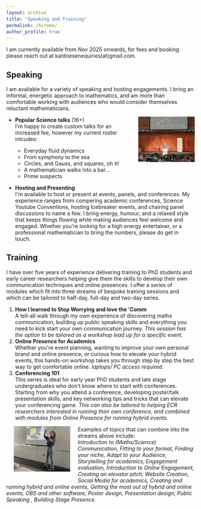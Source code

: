 ```yaml
---
layout: archive
title: "Speaking and Training"
permalink: /hireme/
author_profile: true
---
```


 I am currently available from Nov 2025 onwards, for fees and booking please reach out at katdoesenequiries(at)gmail.com.



Speaking 
----- 

I am available for a variety of speaking and hosting engagements. I bring an informal, energetic approach to mathematics, and am more than comfortable working with audiences who would consider themselves reluctant mathematicians. 

<img src="/images/Presenting2.jpg" alt="Kat speaking at Maths in Action 2024"  style="float: right; margin: 0 0 10px 10px; width: 30%;"/>

* **Popular Science talks** (16+) <br>
    I'm happy to create custom talks for an increased fee, however my current roster inlcudes:
    * Everyday fluid dynamics 
    * From symphony to the sea 
    * Circles, and Gauss, and squares, oh π! 
    * A mathematician walks into a bar...
    * Prime suspects 

* **Hosting and Presenting** <br>
    I'm available to host or present at events, panels, and conferences.  My experience ranges from compering academic conferences, Science Youtube Conventions, hosting Icebreaker events, and chairing panel discussions to name a few. I bring energy, humour, and a relaxed style that keeps things flowing while making audiences feel welcome and engaged. Whether you're looking for a high energy entertainer, or a professional mathematician to bring the numbers, please do get in touch. 


Training 
---

I have over five years of experience delivering training to PhD students and early career researchers helping give them the skills to develop their own communication techniques and online presences. I offer a series of modules which fit into three streams of bespoke training sessions and which can be tailored to half-day, full-day and two-day series.


1.  **How I learned to Stop Worrying and love the 'Comm** <br>
    A tell-all walk through my own experience of discovering maths communication, building up public speaking skills and everything you need to kick start your own communication journey. _This session has the option to be tailored as a workshop lead up for a specific event._
2. **Online Presence for Academics**<br>
    Whether you're event planning, wanting to improve your own personal brand and online presence, or curious how to elevate your hybrid events, this hands-on workshop takes you through step by step the best way to get comfortable online. _laptops/ PC access required_.
3. **Conferencing 101** <br>
     This series is ideal for early year PhD students and late stage undergraduates who don't know where to start with conferences. Starting from why you attend a conference, developing poster/talk presentation skills, and key networking tips and tricks that can elevate your conferencing game. _This can also be tailored to helping ECR researchers interested in running their own conference, and combined with modules from Online Presence for running hybrid events._


<img src="/images/Presenting.jpg" alt="Kat delivering a seminar to QMUL Undergraduates 2024"  style="float: left; margin: 0 20px 20px 20px; width: 30%;"/>

Examples of topics that can combine into the streams above include: <br>
_Introduction to (Maths/Science) Communication, Fitting to your format, Finding your niche, Adapt to your Audience, Storytelling for academics, Engagement evaluation, Introduction to Online Engagement, Creating an elevator pitch, Website Creation, Social Media for academics, Creating and running hybrid and online events, Getting the most out of hybrid and online events, OBS and other software, Poster design, Presentation design, Public Speaking , Building Stage Presence._


<!--
Throughout my PhD at the SAMBa CDT, University of Bath, we were encouraged to collaborate with each other extensively, and aid the training for the newer cohorts of students. Through this I developed a series of training courses perfect for PhD students and Early Career Researchers, and coupled it with my MathsComm career to develop training sessions for broader maths communication for academic audiences. 

I currently offer three streams of training, each of which can be tailored to 1hr talks, or half/full day training. Below are the streams and examples of the modules within each area. 

* How I learned to stop worrying and love the 'Comm
    * Introduction to (Maths/Science) Communication
    * Refining your material
    * Storytelling for academics
    * Finding your niche
    * Engagement evaluation
    * Planning engagement activities
    * Audience consideration
    * Online engagement
    * Creating an elevator pitch 

<br>
* Online presences for academics
    * Website Creation 
    * Social Media for academics
    * Creating and running hybrid and online events 
    * Getting the most out of hybrid and online events
    * OBS and other software
    * Online public engagement

<br>
* Conferencing 101
    * Poster design
    * Presentation design
    * Public Speaking 
    * Networking
    * Creating an elevator pitch
    * Running a conference consultancy
    * Designing a hybrid/online conference

-->




